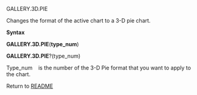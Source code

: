 GALLERY.3D.PIE

Changes the format of the active chart to a 3-D pie chart.

**Syntax**

**GALLERY.3D.PIE**(**type\_num**)

**GALLERY.3D.PIE**?(type\_num)

Type\_num&nbsp;&nbsp;&nbsp;&nbsp;is the number of the 3-D Pie format
that you want to apply to the chart.



Return to [README](README.md)

